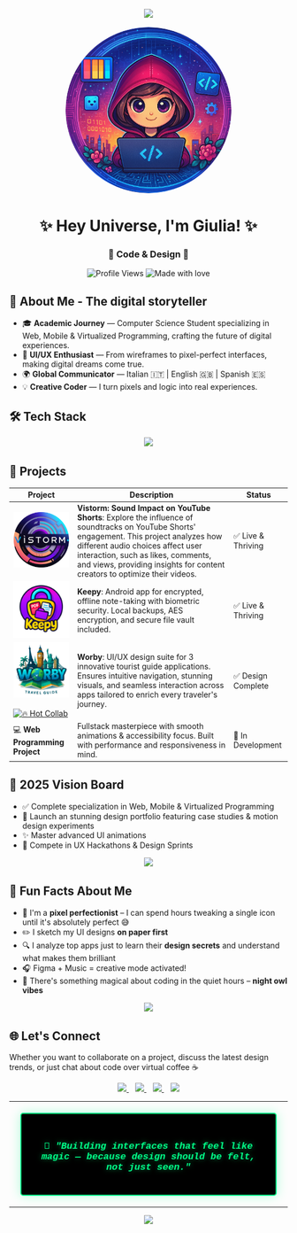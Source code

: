 <p align="center">
  <img src="https://capsule-render.vercel.app/api?type=egg&color=0:14002B,20:291B5F,40:502A92,60:7A36C9,80:FF4772,100:FFDE6A&height=190&section=header&text=Giulia's%20Profile%20&fontSize=26&fontColor=ffffff&animation=fadeIn" />
</p>


<div align="center">
  <img src="https://github.com/queenofh3ll20/test/raw/main/icon2.png" width="300" alt="Giulia Logo" style="border-radius:50%;" />
  
  <h1>✨ Hey Universe, I'm Giulia! ✨</h1>
  <h3>🚀 Code  & Design 🎨</h3>
  

<p align="center">
  <img src="https://komarev.com/ghpvc/?username=queenofh3ll20&style=for-the-badge&color=00D9FF" alt="Profile Views"/>
  <img src="https://img.shields.io/badge/Made%20with-love%20%26%20coffee-00D9FF?style=for-the-badge" alt="Made with love"/>
</p>
</div>


## 🌟 About Me - The digital storyteller

- 🎓 **Academic Journey** — Computer Science Student specializing in Web, Mobile & Virtualized Programming, crafting the future of digital experiences.
- 🎨 **UI/UX Enthusiast** — From wireframes to pixel-perfect interfaces, making digital dreams come true.
- 🌍 **Global Communicator** — Italian 🇮🇹 | English 🇬🇧 | Spanish 🇪🇸  
- 💡 **Creative Coder** — I turn pixels and logic into real experiences.


## 🛠️ Tech Stack

<p align="center">
  <img src="https://skillicons.dev/icons?i=java,cpp,c,py,html,css,js,processing,php,laravel,mysql,spring,maven,docker,git,github,figma,photoshop,androidstudio,firebase,elasticsearch,kafka,vscode,jquery&perline=8&theme=dark" />
</p>


## 🚀 Projects

| Project | Description | Status |
|--------|-------------|--------|
| [<div align="center"><img src="https://raw.githubusercontent.com/queenofh3ll20/Vistorm/main/assets/images/vistorm_logo.jpg" width="100"/></div>](https://github.com/queenofh3ll20/vistorm) | **Vistorm: Sound Impact on YouTube Shorts**: Explore the influence of soundtracks on YouTube Shorts' engagement. This project analyzes how different audio choices affect user interaction, such as likes, comments, and views, providing insights for content creators to optimize their videos. | ✅ Live & Thriving |
| [<div align="center"><img src="https://github.com/queenofh3ll20/test/blob/main/keepy.png?raw=true" width="120" alt="Keepy logo"/></div>](https://github.com/queenofh3ll20/test) | **Keepy**: Android app for encrypted, offline note-taking with biometric security. Local backups, AES encryption, and secure file vault included. | ✅ Live & Thriving |
| [<div align="center"><img src="https://raw.githubusercontent.com/queenofh3ll20/test/main/wo_log.png" width="100"/></div>](https://github.com/queenofh3ll20/worby)<br>[![🔥 Hot Collab](https://img.shields.io/badge/Collab_with-@Gabry022003-00bfff?style=for-the-badge&logo=github)](https://github.com/Gabry022003) | **Worby**: UI/UX design suite for 3 innovative tourist guide applications. Ensures intuitive navigation, stunning visuals, and seamless interaction across apps tailored to enrich every traveler's journey. | ✅ Design Complete |
| 💻 **Web Programming Project** | Fullstack masterpiece with smooth animations & accessibility focus. Built with performance and responsiveness in mind. | 🔄 In Development |



## 🎯 2025 Vision Board

- ✅ Complete specialization in Web, Mobile & Virtualized Programming  
- 🎨 Launch an stunning design portfolio featuring case studies & motion design experiments
- ✨ Master advanced UI animations
- 🚀 Compete in UX Hackathons & Design Sprints

<div align="center">
  <img src="https://capsule-render.vercel.app/api?type=transparent&color=0:E100FF,100:7F00FF&height=100&section=footer&text=Keep%20coding!&fontSize=24&fontColor=00ffff&animation=twinkling" />
</div>


## 🎉 Fun Facts About Me

- 🎨 I'm a **pixel perfectionist** – I can spend hours tweaking a single icon until it's absolutely perfect 😅
- ✏️ I sketch my UI designs **on paper first**
- 🔍 I analyze top apps just to learn their **design secrets** and understand what makes them brilliant
- 🎧 Figma + Music = creative mode activated! 
- 🌙 There's something magical about coding in the quiet hours – **night owl vibes**

<p align="center">
  <img src="https://capsule-render.vercel.app/api?type=venom&color=0:8B00FF,100:DA70D6&height=200&section=header&text=Create%20with%20precision&fontSize=28&fontColor=ffffff&animation=scaleIn" />
</p>

## 🌐 Let's Connect

Whether you want to collaborate on a project, discuss the latest design trends, or just chat about code over virtual coffee ☕

<div align="center">

<a href="https://www.linkedin.com/in/yourprofile" target="_blank">
  <img src="https://skillicons.dev/icons?i=linkedin" />
</a>
&nbsp;&nbsp;
<a href="mailto:contact.me@example.com">
  <img src="https://skillicons.dev/icons?i=gmail" />
</a>
&nbsp;&nbsp;
<a href="https://github.com/queenofh3ll20">
  <img src="https://skillicons.dev/icons?i=github" />
</a>
&nbsp;&nbsp;
<a href="https://discordapp.com/users/giulia#1234">
  <img src="https://skillicons.dev/icons?i=discord" />
</a>

</div>

---


<div align="center">
  <div style="background: #000; border: 2px solid #00ff88; padding: 25px; border-radius: 5px; margin: 20px; max-width: 620px; box-shadow: 0 0 20px rgba(0,255,136,0.3);">
    <h3 style="color: #00ff88; font-style: italic; margin-bottom: 15px; font-size: 17px; font-family: 'Courier New', monospace; text-shadow: 0 0 10px rgba(0,255,136,0.5);">
      💫 "Building interfaces that feel like magic — because design should be felt, not just seen."
    </h3>
  </div>
</div>

---

<div align="center">
  <img src="https://capsule-render.vercel.app/api?type=waving&color=0:14002B,20:291B5F,40:502A92,60:7A36C9,80:FF4772,100:FFDE6A&height=120&section=footer&text=Thanks%20for%20visiting!&fontSize=24&fontColor=ffffff&animation=twinkling" />
</div>





